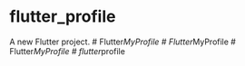 # flutter_profile

A new Flutter project.
#   F l u t t e r _ M y P r o f i l e  
 #   F l u t t e r _ M y P r o f i l e  
 #   F l u t t e r _ M y P r o f i l e  
 #   f l u t t e r _ p r o f i l e  
 